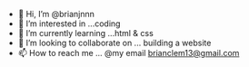- 👋 Hi, I’m @brianjnnn
- 👀 I’m interested in ...coding
- 🌱 I’m currently learning ...html & css
- 💞️ I’m looking to collaborate on ... building a website
- 📫 How to reach me ... @my email brianclem13@gmail.com
<!---
brianjnnn/brianjnnn is a ✨ special ✨ repository because its `README.md` (this file) appears on your GitHub profile.
You can click the Preview link to take a look at your changes.
--->
